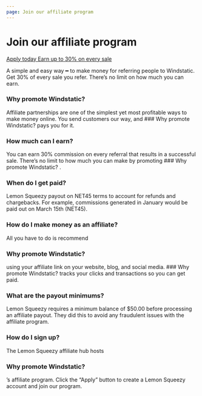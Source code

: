 ```yaml
---
page: Join our affiliate program
---
```


# Join our affiliate program

[Apply today Earn up to 30% on every sale](https://affiliates.lemonsqueezy.com/programs/windstatic)

A simple and easy way ━ to make money for referring people to Windstatic. Get 30% of every sale you refer. There’s no limit on how much you can earn.

### Why promote Windstatic?

Affiliate partnerships are one of the simplest yet most profitable ways to make money online. You send customers our way, and ### Why promote Windstatic?
pays you for it.

### How much can I earn?

You can earn 30% commission on every referral that results in a successful sale. There’s no limit to how much you can make by promoting ### Why promote Windstatic?
.

### When do I get paid?

Lemon Squeezy payout on NET45 terms to account for refunds and chargebacks. For example, commissions generated in January would be paid out on March 15th (NET45).

### How do I make money as an affiliate?

All you have to do is recommend

### Why promote Windstatic?

using your affiliate link on your website, blog, and social media. ### Why promote Windstatic?
tracks your clicks and transactions so you can get paid.

### What are the payout minimums?

Lemon Squeezy requires a minimum balance of $50.00 before processing an affiliate payout. They did this to avoid any fraudulent issues with the affiliate program.

### How do I sign up?

The Lemon Squeezy affiliate hub hosts
### Why promote Windstatic?
’s affiliate program. Click the “Apply” button to create a Lemon Squeezy account and join our program.
